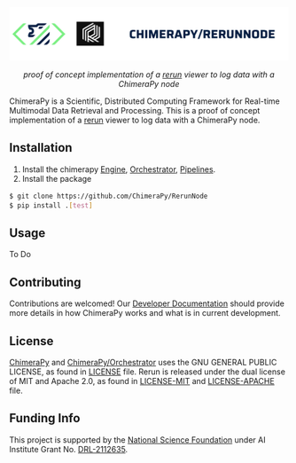 <p align="center">
  <a href="https://github.com/ChimeraPy/Orchestrator"><img src="./docs/images/banner.png" alt="ChimeraPy/RerunNode"></a>
</p>
<p align="center">
    <em>proof of concept implementation of a <a href="https://rerun.io" target="_blank">rerun</a> viewer to log data with a ChimeraPy node</em>
</p>
<p align="center">
</p>


ChimeraPy is a Scientific, Distributed Computing Framework for Real-time Multimodal Data Retrieval and Processing. This is a proof of concept implementation of a [rerun](https://rerun.io) viewer to log data with a ChimeraPy node.

## Installation
1. Install the chimerapy [Engine](https://github.com/ChimeraPy/Engine), [Orchestrator](https://github.com/ChimeraPy/Orchestrator), [Pipelines](https://github.com/ChimeraPy/Pipelines).
2. Install the package
```bash
$ git clone https://github.com/ChimeraPy/RerunNode
$ pip install .[test]
```

## Usage
To Do

## Contributing
Contributions are welcomed! Our [Developer Documentation](https://chimerapy.readthedocs.io/en/latest/developer/index.html) should provide more details in how ChimeraPy works and what is in current development.

## License
[ChimeraPy](https://github.com/ChimeraPy) and [ChimeraPy/Orchestrator](https://github.com/ChimeraPy/Orchestrator) uses the GNU GENERAL PUBLIC LICENSE, as found in [LICENSE](./LICENSE) file. Rerun is released under the dual license of MIT and Apache 2.0, as found in [LICENSE-MIT](https://github.com/rerun-io/rerun/blob/main/LICENSE-MIT) and [LICENSE-APACHE](https://github.com/rerun-io/rerun/blob/main/LICENSE-APACHE) file.

## Funding Info
This project is supported by the [National Science Foundation](https://www.nsf.gov/) under AI Institute  Grant No. [DRL-2112635](https://www.nsf.gov/awardsearch/showAward?AWD_ID=2112635&HistoricalAwards=false).
